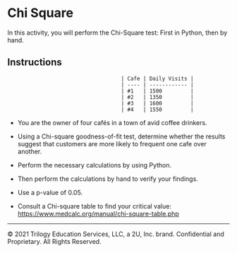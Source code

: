 # Chi Square

In this activity, you will perform the Chi-Square test: First in Python, then by hand. 

## Instructions

                                        | Cafe | Daily Visits |
                                        | ---- | ------------ |
                                        | #1   | 1500         |
                                        | #2   | 1350         |
                                        | #3   | 1600         |
                                        | #4   | 1550         |



* You are the owner of four cafés in a town of avid coffee drinkers.

* Using a Chi-square goodness-of-fit test, determine whether the results suggest that customers are more likely to frequent one cafe over another.

* Perform the necessary calculations by using Python.

* Then perform the calculations by hand to verify your findings.

* Use a p-value of 0.05.

* Consult a Chi-square table to find your critical value: <https://www.medcalc.org/manual/chi-square-table.php> 

---

© 2021 Trilogy Education Services, LLC, a 2U, Inc. brand. Confidential and Proprietary. All Rights Reserved.
